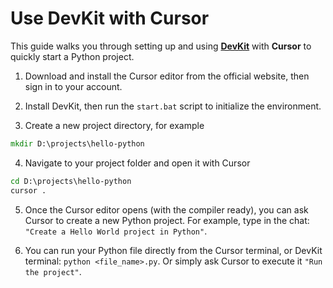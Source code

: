 # Use DevKit with Cursor

This guide walks you through setting up and using [**DevKit**](../README.md) with **Cursor** to quickly start a Python project.

1. Download and install the Cursor editor from the official website, then sign in to your account.

2. Install DevKit, then run the `start.bat` script to initialize the environment.

3. Create a new project directory, for example
```bat
mkdir D:\projects\hello-python
```

4. Navigate to your project folder and open it with Cursor
```bat
cd D:\projects\hello-python
cursor .
```

5. Once the Cursor editor opens (with the compiler ready), you can ask Cursor to create a new Python project. For example, type in the chat: `"Create a Hello World project in Python"`.

7. You can run your Python file directly from the Cursor terminal, or DevKit terminal: `python <file_name>.py`. Or simply ask Cursor to execute it `"Run the project"`.
